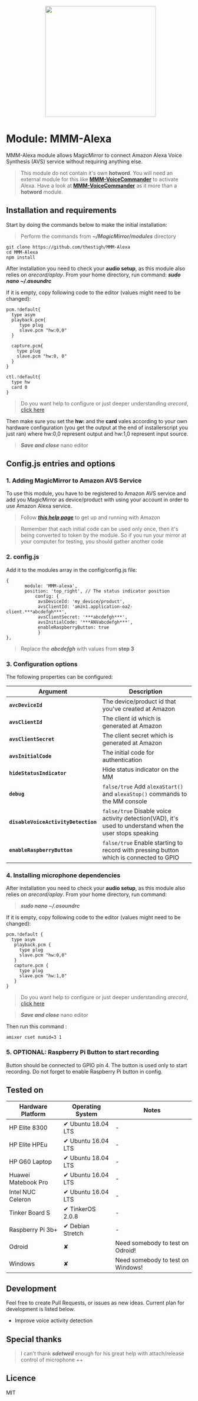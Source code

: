 <p align="center">
   <img src="https://user-images.githubusercontent.com/2917613/28090232-861702b0-6683-11e7-8379-1347e01c9411.png" height="300">
<p>

# Module: MMM-Alexa

MMM-Alexa module allows MagicMirror to connect Amazon Alexa Voice Synthesis (AVS) service without requiring anything else. 

> This module do not contain it's own **hotword**.
> You will need an external module for this like **[MMM-VoiceCommander](https://github.com/thestigh/MMM-VoiceCommander)** to activate Alexa. Have a look at **[MMM-VoiceCommander](https://github.com/thestigh/MMM-VoiceCommander)** as it more than a **hotword** module.

## Installation and requirements

Start by doing the commands below to make the initial installation: 

> Perform the commands from ***~/MagicMirror/modules*** directory

```
git clone https://github.com/thestigh/MMM-Alexa
cd MMM-Alexa
npm install
```

After installation you need to check your **audio setup**, as this module also relies on *arecord/aplay*.
From your home directory, run command: ***sudo nano ~/.asoundrc***

If it is empty, copy following code to the editor (values might need to be changed):

```
pcm.!default{
  type asym
  playback.pcm{
     type plug
     slave.pcm "hw:0,0"
  }

  capture.pcm{
    type plug
    slave.pcm "hw:0, 0"
  }
}

ctl.!default{
  type hw
  card 0
}
```

> Do you want help to configure or just deeper understanding *arecord*, [click here](https://github.com/TheStigh/MMM-VoiceCommander/tree/master/docs/arecordHelp.md)

Then make sure you set the **hw:** and the  **card** vales according to your own hardware configuration (you get the output at the end of installerscript you just ran) where hw:0,0 represent output and hw:1,0 represent input source.

> ***Save and close*** nano editor


## Config.js entries and options

### 1. Adding MagicMirror to Amazon AVS Service

To use this module, you have to be registered to Amazon AVS service and add you MagicMirror as device/product with using your account in order to use Amazon Alexa service.

> Follow ***[this help page](https://github.com/TheStigh/MMM-Alexa/tree/master/docs/helpAVS.md)*** to get up and running with Amazon

> Remember that each initial code can be used only once, then it's being converted to token by the module. So if you run your mirror at your computer for testing, you should gather another code

### 2. config.js
Add it to the modules array in the config/config.js file:

```
{
       module: 'MMM-alexa',
       position: 'top_right', // The status indicator position
           config: {
		    avsDeviceId: 'my_device/product',
		    avsClientId: 'amzn1.application-oa2-client.***abcdefgh***',
		    avsClientSecret: '***abcdefgh***',
		    avsInitialCode: '***ANVabcdefgh***',
		    enableRaspberryButton: true
		    }
},
```
> Replace the ***abcdefgh*** with values from **step 3** 

### 3. Configuration options

The following properties can be configured:

Argument | Description
 -------------  | -------------
**`avcDeviceId`** | The device/product id  that you've created at Amazon
**`avsClientId`** | The client id which is generated at Amazon
**`avsClientSecret`** | The client secret which is generated at Amazon
**`avsInitialCode`** | The initial code for authentication
**`hideStatusIndicator`** | Hide status indicator on the MM
**`debug`** | `false/true` Add `alexaStart()` and `alexaStop()` commands to the MM console
**`disableVoiceActivityDetection`** | `false/true` Disable voice activity detection(VAD), it's used to understand when the user stops speaking
**`enableRaspberryButton`** | `false/true` Enable starting to record with pressing button which is connected to GPIO


### 4. Installing microphone dependencies

After installation you need to check your **audio setup**, as this module also relies on *arecord/aplay*.
From your home directory, run command:

> ***sudo nano ~/.asoundrc***

If it is empty, copy following code to the editor (values might need to be changed):

```
pcm.!default {
  type asym
   playback.pcm {
     type plug
     slave.pcm "hw:0,0"
   }
   capture.pcm {
     type plug
     slave.pcm "hw:1,0"
   }
}
```

> Do you want help to configure or just deeper understanding *arecord*, [click here](https://github.com/TheStigh/MMM-VoiceCommander/tree/master/docs/arecordHelp.md)

> ***Save and close*** nano editor

Then run this command :

`amixer cset numid=3 1`

### 5. OPTIONAL: Raspberry Pi Button to start recording

Button should be connected to GPIO pin 4. The button is used only to start recording.
Do not forget to enable Raspberry Pi button in config. 


## Tested on

Hardware Platform | Operating System | Notes                                                                                                                                                                                                                                                                                             
-------------------- | -------------------- | --------------------   
HP Elite 8300        | ✔  Ubuntu 18.04 LTS  | -                                                                                                                                                                                                                                                                                                 
HP Elite HPEu        | ✔  Ubuntu 16.04 LTS  | -                                                                                                                                                                                                                                                                                                 
HP G60 Laptop        | ✔  Ubuntu 18.04 LTS  | -                                                                                                                                                                                                                                                                                                 
Huawei Matebook Pro  | ✔  Ubuntu 16.04 LTS  | -                                                                                                                                                                                                                                                                                                 
Intel NUC Celeron    | ✔  Ubuntu 16.04 LTS  | -                                                                                                                                                                                                                                                                                                 
Tinker Board S       | ✔  TinkerOS 2.0.8    | -                                                                                                                                                                                                                                                                                                 
Raspberry Pi 3b+     | ✔  Debian Stretch    | -                                                                                                                                                                                                                                                                                                 
Odroid               | ✘                    | Need somebody to test on Odroid!                                                            
Windows              | ✘                    | Need somebody to test on Windows!                                                            



## Development

Feel free to create Pull Requests, or issues as new ideas. Current plan for development is listed below.
  
  * Improve voice activity detection


## Special thanks

> I can't thank ***sdetweil*** enough for his great help with attach/release control of microphone ++

## Licence

MIT
